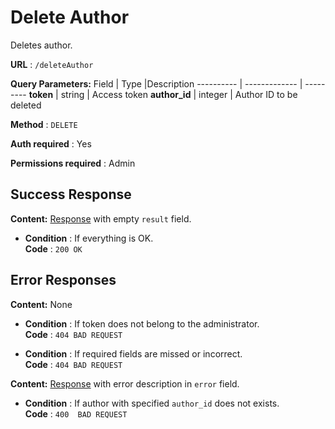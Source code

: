# Delete Author

Deletes author.

**URL** : `/deleteAuthor`

**Query Parameters:** 
Field | Type |Description
---------- | ------------- | ---------
__token__ | string | Access token
__author_id__ | integer | Author ID to be deleted

**Method** : `DELETE`

**Auth required** : Yes

**Permissions required** : Admin

## Success Response

**Content:** [Response](../types/response.md) with empty `result` field.

* **Condition** : If everything is OK.  
**Code** : `200 OK`

## Error Responses

**Content:** None
* **Condition** : If token does not belong to the administrator.  
**Code** : `404 BAD REQUEST`

* **Condition** : If required fields are missed or incorrect.  
**Code** : `404 BAD REQUEST`


**Content:** [Response](../types/response.md) with error description in `error` field.

* **Condition** : If author with specified `author_id` does not exists.  
**Code** : `400  BAD REQUEST`



